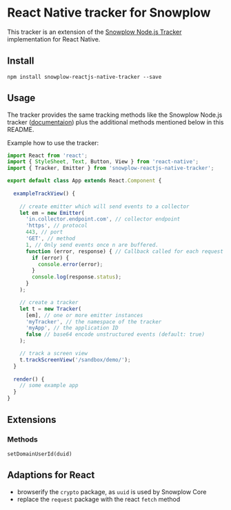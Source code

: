 # React Native tracker for Snowplow

This tracker is an extension of the [Snowplow Node.js Tracker](https://github.com/snowplow/snowplow-nodejs-tracker) 
implementation for React Native.

## Install

```
npm install snowplow-reactjs-native-tracker --save
```

## Usage

The tracker provides the same tracking methods like the Snowplow Node.js tracker ([documentaion](https://github.com/snowplow/snowplow/wiki/node.js-tracker))
plus the additional methods mentioned below in this README.

Example how to use the tracker:

```js
import React from 'react';
import { StyleSheet, Text, Button, View } from 'react-native';
import { Tracker, Emitter } from 'snowplow-reactjs-native-tracker';

export default class App extends React.Component {
  
  exampleTrackView() {
      
    // create emitter which will send events to a collector  
    let em = new Emitter(
      'in.collector.endpoint.com', // collector endpoint 
      'https', // protocol
      443, // port
      'GET', // method
      1, // Only send events once n are buffered.
      function (error, response) { // Callback called for each request
        if (error) {
          console.error(error);
        }
        console.log(response.status);
      }
    );

    // create a tracker
    let t = new Tracker(
      [em], // one or more emitter instances
      'myTracker', // the namespace of the tracker
      'myApp', // the application ID
      false // base64 encode unstructured events (default: true)
    );

    // track a screen view
    t.trackScreenView('/sandbox/demo/');
  }
  
  render() {
    // some example app
  }
}

```

## Extensions

### Methods

```
setDomainUserId(duid)
```

## Adaptions for React

* browserify the `crypto` package, as `uuid` is used by Snowplow Core
* replace the `request` package with the react `fetch` method
